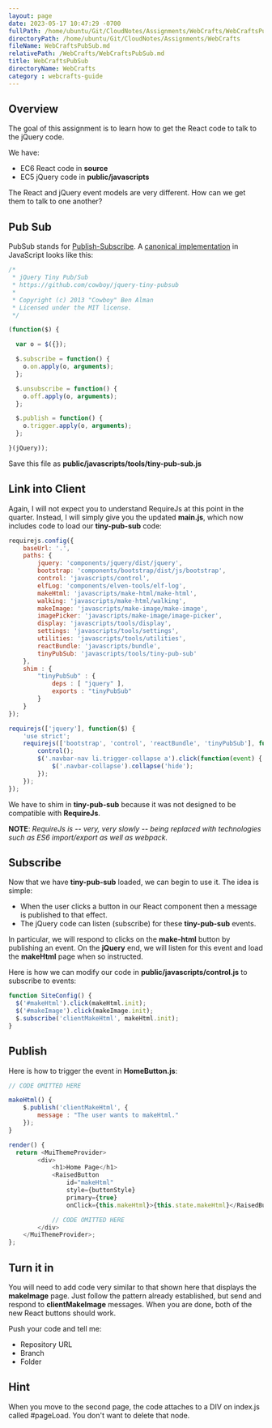 ```yaml
---
layout: page
date: 2023-05-17 10:47:29 -0700
fullPath: /home/ubuntu/Git/CloudNotes/Assignments/WebCrafts/WebCraftsPubSub.md
directoryPath: /home/ubuntu/Git/CloudNotes/Assignments/WebCrafts
fileName: WebCraftsPubSub.md
relativePath: /WebCrafts/WebCraftsPubSub.md
title: WebCraftsPubSub
directoryName: WebCrafts
category : webcrafts-guide
---
```


## Overview

The goal of this assignment is to learn how to get the React code to talk to the jQuery code.

We have:

- EC6 React code in **source**
- EC5 jQuery code in **public/javascripts**

The React and jQuery event models are very different. How can we get them to talk to one another?

## Pub Sub

PubSub stands for [Publish-Subscribe][ps]. A [canonical implementation][tp] in JavaScript looks like this:

```javascript
/*
 * jQuery Tiny Pub/Sub
 * https://github.com/cowboy/jquery-tiny-pubsub
 *
 * Copyright (c) 2013 "Cowboy" Ben Alman
 * Licensed under the MIT license.
 */

(function($) {

  var o = $({});

  $.subscribe = function() {
    o.on.apply(o, arguments);
  };

  $.unsubscribe = function() {
    o.off.apply(o, arguments);
  };

  $.publish = function() {
    o.trigger.apply(o, arguments);
  };

}(jQuery));
```

Save this file as **public/javascripts/tools/tiny-pub-sub.js**

## Link into Client

Again, I will not expect you to understand RequireJs at this point in the quarter. Instead, I will simply give you the updated **main.js**, which now includes code to load our **tiny-pub-sub** code:

```javascript
requirejs.config({
    baseUrl: '.',
    paths: {
        jquery: 'components/jquery/dist/jquery',
        bootstrap: 'components/bootstrap/dist/js/bootstrap',
        control: 'javascripts/control',
        elfLog: 'components/elven-tools/elf-log',
        makeHtml: 'javascripts/make-html/make-html',
        walking: 'javascripts/make-html/walking',
        makeImage: 'javascripts/make-image/make-image',
        imagePicker: 'javascripts/make-image/image-picker',
        display: 'javascripts/tools/display',
        settings: 'javascripts/tools/settings',
        utilities: 'javascripts/tools/utilities',
        reactBundle: 'javascripts/bundle',
        tinyPubSub: 'javascripts/tools/tiny-pub-sub'
    },
    shim : {
        "tinyPubSub" : {
            deps : [ "jquery" ],
            exports : "tinyPubSub"
        }
    }
});

requirejs(['jquery'], function($) {
    'use strict';
    requirejs(['bootstrap', 'control', 'reactBundle', 'tinyPubSub'], function(bootstrap, control) {
        control();
        $('.navbar-nav li.trigger-collapse a').click(function(event) {
            $('.navbar-collapse').collapse('hide');
        });
    });
});
```

We have to shim in **tiny-pub-sub** because it was not designed to be compatible with **RequireJs**.

**NOTE**: _RequireJs is -- very, very slowly -- being replaced with technologies such as ES6 import/export as well as webpack._

## Subscribe

Now that we have **tiny-pub-sub** loaded, we can begin to use it. The idea is simple:

- When the user clicks a button in our React component then a message is published to that effect.
- The jQuery code can listen (subscribe) for these **tiny-pub-sub** events.

In particular, we will respond to clicks on the **make-html** button by publishing an event. On the **jQuery** end, we will listen for this event and load the **makeHtml** page when so instructed.

Here is how we can modify our code in **public/javascripts/control.js** to subscribe to events:

```javascript
function SiteConfig() {
  $('#makeHtml').click(makeHtml.init);
  $('#makeImage').click(makeImage.init);
  $.subscribe('clientMakeHtml', makeHtml.init);
}
```

## Publish

Here is how to trigger the event in **HomeButton.js**:

```javascript
// CODE OMITTED HERE

makeHtml() {
    $.publish('clientMakeHtml', {
        message : "The user wants to makeHtml."
    });
}

render() {
  return <MuiThemeProvider>
        <div>
            <h1>Home Page</h1>
            <RaisedButton
                id="makeHtml"
                style={buttonStyle}
                primary={true}
                onClick={this.makeHtml}>{this.state.makeHtml}</RaisedButton>

            // CODE OMITTED HERE
        </div>
    </MuiThemeProvider>;
};
```

## Turn it in

You will need to add code very similar to that shown here that displays the **makeImage** page. Just follow the pattern already established, but send and respond to **clientMakeImage** messages. When you are done, both of the new React buttons should work.

Push your code and tell me:

- Repository URL
- Branch
- Folder

## Hint

When you move to the second page, the code attaches to a DIV on index.js called #pageLoad. You don't want to delete that node.

[ps]: https://en.wikipedia.org/wiki/Publish%E2%80%93subscribe_pattern
[tp]: https://github.com/cowboy/jquery-tiny-pubsub/blob/master/src/tiny-pubsub.js
